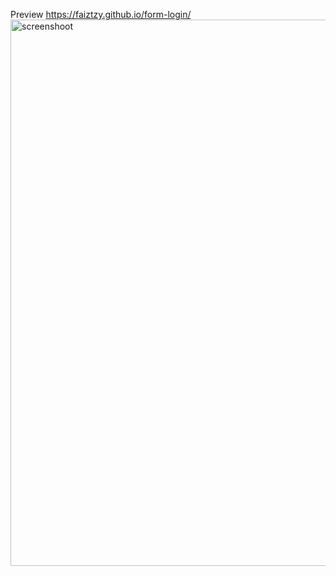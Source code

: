 Preview
https://faiztzy.github.io/form-login/
<img width="1182" height="874" alt="screenshoot" src="https://github.com/user-attachments/assets/a138c33e-21f9-4a91-b7b3-d6d92f578d4d" />
